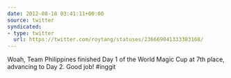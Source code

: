 ```yaml
---
date: 2012-08-18 03:41:11+00:00
source: twitter
syndicated:
- type: twitter
  url: https://twitter.com/roytang/statuses/236669041333383168/
---
```


Woah, Team Philippines finished Day 1 of the World Magic Cup at 7th place, advancing to Day 2. Good job! #inggit